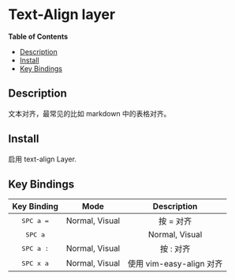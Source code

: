 # Text-Align layer



**Table of Contents**

<!-- vim-markdown-toc GFM -->
* [Description](#description)
* [Install](#install)
* [Key Bindings](#key-bindings)

<!-- vim-markdown-toc -->

## Description

文本对齐，最常见的比如 markdown 中的表格对齐。

## Install

启用 text-align Layer.

## Key Bindings

Key Binding        | Mode   | Description
:---:              | :---:  | :---:
<kbd>SPC a =</kbd> | Normal, Visual | 按 = 对齐
<kbd>SPC a         | </kbd>|Normal, Visual | 按 | 对齐
<kbd>SPC a :</kbd> | Normal, Visual | 按 : 对齐
<kbd>SPC x a</kbd> | Normal, Visual | 使用 vim-easy-align 对齐
 
